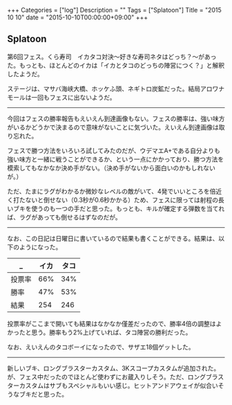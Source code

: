 +++
Categories = ["log"]
Description = ""
Tags = ["Splatoon"]
Title = "2015 10 10"
date = "2015-10-10T00:00:00+09:00"
+++

## Splatoon
第6回フェス。くら寿司　イカタコ対決〜好きな寿司ネタはどっち？〜があった。もっとも、ほとんどのイカは「イカとタコのどっちの陣営につく？」と解釈したようだ。

ステージは、マサバ海峡大橋、ホッケふ頭、ネギトロ炭鉱だった。結局アロワナモールは一回もフェスに出ないようだ。

----

今回はフェスの勝率報告もえいえん到達画像もない。フェスの勝率は、強い味方がいるかどうかで決まるので意味がないことに気づいた。えいえん到達画像は取り忘れた。

フェスで勝つ方法をいろいろ試してみたのだが、ウデマエA+である自分よりも強い味方と一緒に戦うことができるか、という一点にかかっており、勝つ方法を模索してもなかなか決め手がない。（決め手がないから面白いのかもしれないが。）

ただ、たまにラグがわかるか微妙なレベルの敵がいて、4発でいいところを倍近く打たないと倒せない（0.3秒が0.6秒かかる）ため、フェスに限っては射程の長いブキを使うのも一つの手だと思った。もっとも、キルが確定する弾数を当てれば、ラグがあっても倒せるはずなのだが。

----

なお、この日記は日曜日に書いているので結果も書くことができる。結果は、以下のようになった。

| _ | イカ | タコ |
| ---- | ---- | ---- |
| 投票率 | 66% | 34% |
| 勝率 | 47% | 53% |
| 結果 | 254 | 246 |

投票率がここまで開いても結果はなかなか僅差だったので、勝率4倍の調整はよかったと思う。勝率もう2%上げていれば、タコ陣営の勝利だった。

なお、えいえんのタコボーイになったので、サザエ18個ゲットした。

----

新しいブキ、ロングブラスターカスタム、3Kスコープカスタムが追加された。が、フェス中だったのでほとんど使わずにお蔵入りしそう。ただ、ロングブラスターカスタムはサブもスペシャルもいい感じ。ヒットアンドアウェイが似合いそうなブキだと思った。